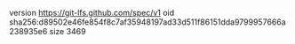 version https://git-lfs.github.com/spec/v1
oid sha256:d89502e46fe854f8c7af35948197ad33d511f86151dda9799957666a238935e6
size 3469
